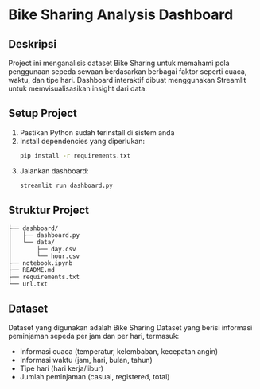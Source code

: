 # Bike Sharing Analysis Dashboard

## Deskripsi
Project ini menganalisis dataset Bike Sharing untuk memahami pola penggunaan sepeda sewaan berdasarkan berbagai faktor seperti cuaca, waktu, dan tipe hari. Dashboard interaktif dibuat menggunakan Streamlit untuk memvisualisasikan insight dari data.

## Setup Project
1. Pastikan Python sudah terinstall di sistem anda
2. Install dependencies yang diperlukan:
   ```bash
   pip install -r requirements.txt
   ```
3. Jalankan dashboard:
   ```bash
   streamlit run dashboard.py
   ```

## Struktur Project
```
├── dashboard/
│   ├── dashboard.py
│   └── data/
│       ├── day.csv
│       └── hour.csv
├── notebook.ipynb
├── README.md
├── requirements.txt
└── url.txt
```

## Dataset
Dataset yang digunakan adalah Bike Sharing Dataset yang berisi informasi peminjaman sepeda per jam dan per hari, termasuk:
- Informasi cuaca (temperatur, kelembaban, kecepatan angin)
- Informasi waktu (jam, hari, bulan, tahun)
- Tipe hari (hari kerja/libur)
- Jumlah peminjaman (casual, registered, total)